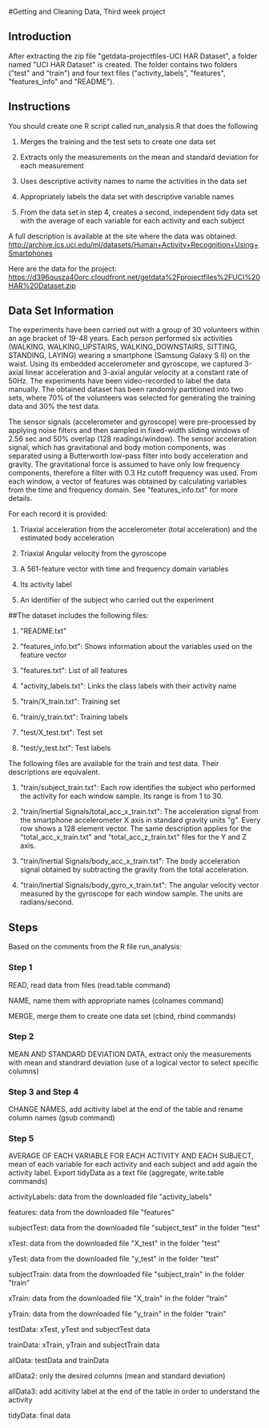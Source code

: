 #Getting and Cleaning Data, Third week project

## Introduction
After extracting the zip file "getdata-projectfiles-UCI HAR Dataset", a folder named "UCI HAR Dataset" is created. The folder contains two folders ("test" and "train") and four text files ("activity_labels", "features", "features_info" and "README").

## Instructions
You should create one R script called run_analysis.R that does the following

1. Merges the training and the test sets to create one data set

2. Extracts only the measurements on the mean and standard deviation for each measurement

3. Uses descriptive activity names to name the activities in the data set

4. Appropriately labels the data set with descriptive variable names

5. From the data set in step 4, creates a second, independent tidy data set with the average of each variable for each activity and each subject


A full description is available at the site where the data was obtained: 
http://archive.ics.uci.edu/ml/datasets/Human+Activity+Recognition+Using+Smartphones 

Here are the data for the project: 
https://d396qusza40orc.cloudfront.net/getdata%2Fprojectfiles%2FUCI%20HAR%20Dataset.zip 


## Data Set Information

The experiments have been carried out with a group of 30 volunteers within an age bracket of 19-48 years. Each person performed six activities (WALKING, WALKING_UPSTAIRS, WALKING_DOWNSTAIRS, SITTING, STANDING, LAYING) wearing a smartphone (Samsung Galaxy S II) on the waist. Using its embedded accelerometer and gyroscope, we captured 3-axial linear acceleration and 3-axial angular velocity at a constant rate of 50Hz. The experiments have been video-recorded to label the data manually. The obtained dataset has been randomly partitioned into two sets, where 70% of the volunteers was selected for generating the training data and 30% the test data. 

The sensor signals (accelerometer and gyroscope) were pre-processed by applying noise filters and then sampled in fixed-width sliding windows of 2.56 sec and 50% overlap (128 readings/window). The sensor acceleration signal, which has gravitational and body motion components, was separated using a Butterworth low-pass filter into body acceleration and gravity. The gravitational force is assumed to have only low frequency components, therefore a filter with 0.3 Hz cutoff frequency was used. From each window, a vector of features was obtained by calculating variables from the time and frequency domain. See "features_info.txt" for more details. 

For each record it is provided:
1. Triaxial acceleration from the accelerometer (total acceleration) and the estimated body acceleration

2. Triaxial Angular velocity from the gyroscope

3. A 561-feature vector with time and frequency domain variables

4. Its activity label

5. An identifier of the subject who carried out the experiment

##The dataset includes the following files:

1. "README.txt"

2. "features_info.txt": Shows information about the variables used on the feature vector

3. "features.txt": List of all features

4. "activity_labels.txt": Links the class labels with their activity name

5. "train/X_train.txt": Training set

6. "train/y_train.txt": Training labels

7. "test/X_test.txt": Test set

8. "test/y_test.txt": Test labels


The following files are available for the train and test data. Their descriptions are equivalent. 

1. "train/subject_train.txt": Each row identifies the subject who performed the activity for each window sample. Its range is from 1 to 30. 

2. "train/Inertial Signals/total_acc_x_train.txt": The acceleration signal from the smartphone accelerometer X axis in standard gravity units "g". Every row shows a 128 element vector. The same description applies for the "total_acc_x_train.txt" and "total_acc_z_train.txt" files for the Y and Z axis. 

3. "train/Inertial Signals/body_acc_x_train.txt": The body acceleration signal obtained by subtracting the gravity from the total acceleration. 

4. "train/Inertial Signals/body_gyro_x_train.txt": The angular velocity vector measured by the gyroscope for each window sample. The units are radians/second. 

## Steps
Based on the comments from the R file run_analysis:

### Step 1
READ, read data from files (read.table command)

NAME, name them with appropriate names (colnames command)

MERGE, merge them to create one data set (cbind, rbind commands)

### Step 2
MEAN AND STANDARD DEVIATION DATA, extract only the measurements with mean and standrard deviation (use of a logical vector to select specific columns)

### Step 3 and Step 4
CHANGE NAMES, add acitivity label at the end of the table and rename column names (gsub command)

### Step 5
AVERAGE OF EACH VARIABLE FOR EACH ACTIVITY AND EACH SUBJECT, mean of each variable for each activity and each subject and add again the activity label. Export tidyData as a text file (aggregate, write.table commands)

activityLabels: data from the downloaded file "activity_labels"

features: data from the downloaded file "features"

subjectTest: data from the downloaded file "subject_test" in the folder "test"

xTest: data from the downloaded file "X_test" in the folder "test"

yTest: data from the downloaded file "y_test" in the folder "test"

subjectTrain: data from the downloaded file "subject_train" in the folder "train"

xTrain: data from the downloaded file "X_train" in the folder "train"

yTrain: data from the downloaded file "y_train" in the folder "train"

testData: xTest, yTest and subjectTest data

trainData: xTrain, yTrain and subjectTrain data

allData: testData and trainData

allData2: only the desired columns (mean and standard deviation)

allData3: add acitivity label at the end of the table in order to understand the activity

tidyData: final data
